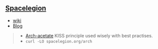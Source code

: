## [Spacelegion](spacelegion.org) 
- [wiki](https://wiki.spacelegion.org)
- [Blog](https://blog.spacelegion.org)

> - [Arch-acetate](https://github.com/z399/arch-acetate) KISS principle used wisely with best practises.
> - ```curl -LO spacelegion.org/arch```
